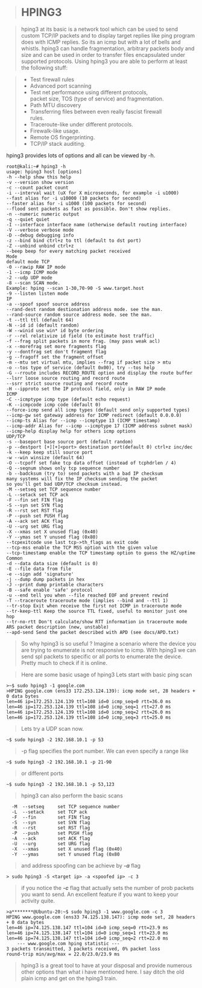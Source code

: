 


> # HPING3

> hping3 at its basic is a network tool which can be used to send custom TCP/IP packets and to display target replies like ping program does with ICMP replies.  So its an icmp but with a lot of bells and whistls. 
> hping3 can handle fragmentation, arbitrary packets body and size and can be used in order to transfer files encapsulated under supported protocols. Using hping3 you are able to perform at least the following stuff:

> - Test firewall rules  
> - Advanced port scanning  
> - Test net performance using different protocols,  
packet size, TOS (type of service) and fragmentation.  
> - Path MTU discovery  
> - Transferring files between even really fascist firewall  
rules.  
> - Traceroute-like under different protocols.  
> - Firewalk-like usage.  
> - Remote OS fingerprinting.  
> - TCP/IP stack auditing.  


hping3 provides lots of options and all can be viewed by -h.

    root@kali:~# hping3 -h  
    usage: hping3 host [options]  
    -h --help show this help  
    -v --version show version  
    -c --count packet count  
    -i --interval wait (uX for X microseconds, for example -i u1000)  
    --fast alias for -i u10000 (10 packets for second)  
    --faster alias for -i u1000 (100 packets for second)  
    --flood sent packets as fast as possible. Don't show replies.  
    -n --numeric numeric output  
    -q --quiet quiet  
    -I --interface interface name (otherwise default routing interface)  
    -V --verbose verbose mode  
    -D --debug debugging info  
    -z --bind bind ctrl+z to ttl (default to dst port)  
    -Z --unbind unbind ctrl+z  
    --beep beep for every matching packet received  
    Mode  
    default mode TCP  
    -0 --rawip RAW IP mode  
    -1 --icmp ICMP mode  
    -2 --udp UDP mode  
    -8 --scan SCAN mode.  
    Example: hping --scan 1-30,70-90 -S www.target.host  
    -9 --listen listen mode  
    IP  
    -a --spoof spoof source address  
    --rand-dest random destionation address mode. see the man.  
    --rand-source random source address mode. see the man.  
    -t --ttl ttl (default 64)  
    -N --id id (default random)  
    -W --winid use win* id byte ordering  
    -r --rel relativize id field (to estimate host traffic)  
    -f --frag split packets in more frag. (may pass weak acl)  
    -x --morefrag set more fragments flag  
    -y --dontfrag set don't fragment flag  
    -g --fragoff set the fragment offset  
    -m --mtu set virtual mtu, implies --frag if packet size > mtu  
    -o --tos type of service (default 0x00), try --tos help  
    -G --rroute includes RECORD_ROUTE option and display the route buffer  
    --lsrr loose source routing and record route  
    --ssrr strict source routing and record route  
    -H --ipproto set the IP protocol field, only in RAW IP mode  
    ICMP  
    -C --icmptype icmp type (default echo request)  
    -K --icmpcode icmp code (default 0)  
    --force-icmp send all icmp types (default send only supported types)  
    --icmp-gw set gateway address for ICMP redirect (default 0.0.0.0)  
    --icmp-ts Alias for --icmp --icmptype 13 (ICMP timestamp)  
    --icmp-addr Alias for --icmp --icmptype 17 (ICMP address subnet mask)  
    --icmp-help display help for others icmp options  
    UDP/TCP  
    -s --baseport base source port (default random)  
    -p --destport [+][+]<port> destination port(default 0) ctrl+z inc/dec  
    -k --keep keep still source port  
    -w --win winsize (default 64)  
    -O --tcpoff set fake tcp data offset (instead of tcphdrlen / 4)  
    -Q --seqnum shows only tcp sequence number  
    -b --badcksum (try to) send packets with a bad IP checksum  
    many systems will fix the IP checksum sending the packet  
    so you'll get bad UDP/TCP checksum instead.  
    -M --setseq set TCP sequence number  
    -L --setack set TCP ack  
    -F --fin set FIN flag  
    -S --syn set SYN flag  
    -R --rst set RST flag  
    -P --push set PUSH flag  
    -A --ack set ACK flag  
    -U --urg set URG flag  
    -X --xmas set X unused flag (0x40)  
    -Y --ymas set Y unused flag (0x80)  
    --tcpexitcode use last tcp->th_flags as exit code  
    --tcp-mss enable the TCP MSS option with the given value  
    --tcp-timestamp enable the TCP timestamp option to guess the HZ/uptime  
    Common  
    -d --data data size (default is 0)  
    -E --file data from file  
    -e --sign add 'signature'  
    -j --dump dump packets in hex  
    -J --print dump printable characters  
    -B --safe enable 'safe' protocol  
    -u --end tell you when --file reached EOF and prevent rewind  
    -T --traceroute traceroute mode (implies --bind and --ttl 1)  
    --tr-stop Exit when receive the first not ICMP in traceroute mode  
    --tr-keep-ttl Keep the source TTL fixed, useful to monitor just one hop  
    --tr-no-rtt Don't calculate/show RTT information in traceroute mode  
    ARS packet description (new, unstable)  
    --apd-send Send the packet described with APD (see docs/APD.txt)

> So why hping3 is so useful ?
>Imagine a scenario where the device you are trying to enumerate is not responsive to icmp.  With hping3 we can send spl packets to specific or all ports to enumerate the device. Pretty much to check if it is online.

>Here are some basic usage of hping3
>Lets start with basic ping scan

    >~$ sudo hping3 -1 google.com
    >HPING google.com (ens33 172.253.124.139): icmp mode set, 28 headers + 0 data bytes
    len=46 ip=172.253.124.139 ttl=108 id=0 icmp_seq=0 rtt=36.0 ms
    len=46 ip=172.253.124.139 ttl=108 id=0 icmp_seq=1 rtt=27.0 ms
    len=46 ip=172.253.124.139 ttl=108 id=0 icmp_seq=2 rtt=26.0 ms
    len=46 ip=172.253.124.139 ttl=108 id=0 icmp_seq=3 rtt=25.0 ms

>Lets try a UDP scan now.

    ~$ sudo hping3 -2 192.168.10.1 -p 53
>-p flag specifies the port number. We can even specify a range like

    ~$ sudo hping3 -2 192.168.10.1 -p 21-90

>or different ports

    ~$ sudo hping3 -2 192.168.10.1 -p 53,123
 
 > hping3 can also perform the basic scans

      -M  --setseq     set TCP sequence number
      -L  --setack     set TCP ack
      -F  --fin        set FIN flag
      -S  --syn        set SYN flag
      -R  --rst        set RST flag
      -P  --push       set PUSH flag
      -A  --ack        set ACK flag
      -U  --urg        set URG flag
      -X  --xmas       set X unused flag (0x40)
      -Y  --ymas       set Y unused flag (0x80
> and address spoofing can be achieve by ***-a*** flag

    > sudo hping3 -S <target ip> -a <spoofed ip> -c 3
> if you notice the ***-c***  flag that actually sets the number of prob packets you want to send. An excellent feature if you want to keep your activity quite.

    >a********@Ubuntu-20:~$ sudo hping3 -1 www.google.com -c 3
    HPING www.google.com (ens33 74.125.138.147): icmp mode set, 28 headers + 0 data bytes
    len=46 ip=74.125.138.147 ttl=104 id=0 icmp_seq=0 rtt=23.9 ms
    len=46 ip=74.125.138.147 ttl=104 id=0 icmp_seq=1 rtt=23.0 ms
    len=46 ip=74.125.138.147 ttl=104 id=0 icmp_seq=2 rtt=22.0 ms
        --- www.google.com hping statistic ---
    3 packets transmitted, 3 packets received, 0% packet loss
    round-trip min/avg/max = 22.0/23.0/23.9 ms

> hping3 is a great tool to have at your disposal and provide numerous other options  than what i have mentioned here. 
> I say ditch the old plain icmp and get on the hping3 train.


<!--stackedit_data:
eyJoaXN0b3J5IjpbLTE2NzQ4Mzc1MTgsMjM3NjQxNzMsMTI0MD
YxMTEzNiw2ODAwOTE3NDgsLTIyNzgyOTIzNywtMTc3MDQ1ODcw
NiwtMzIzNTY5OTY4LC0xNzk1ODIyMTEwXX0=
-->
